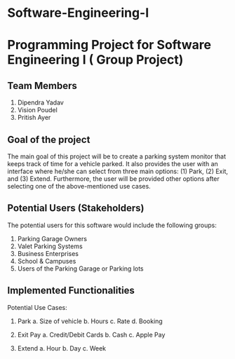 # Software-Engineering-I
# Programming Project for Software Engineering I ( Group Project) 
## Team Members
1. Dipendra Yadav
2. Vision Poudel
3. Pritish Ayer

## Goal of the project
The main goal of this project will be to create a parking system monitor that keeps track of time for a vehicle parked. It also provides the user with an interface where he/she can select from three main options: (1) Park, (2) Exit, and (3) Extend. Furthermore, the user will be provided other options after selecting one of the above-mentioned use cases.




## Potential Users (Stakeholders)
The potential users for this software would include the following groups:
1.  Parking Garage Owners
2.  Valet Parking Systems
3. Business Enterprises
4. School & Campuses
5. Users of the Parking Garage or Parking lots




## Implemented Functionalities


Potential Use Cases: 
1.  Park
 a. Size of vehicle
 b. Hours
 c. Rate
 d. Booking

2.  Exit
Pay
a.  Credit/Debit Cards
b.  Cash
c.  Apple Pay
    
3.  Extend
a.  Hour
b.  Day
c.  Week
    
    
